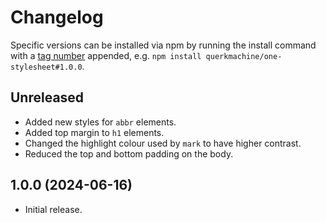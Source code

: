 # Changelog

Specific versions can be installed via npm by running the install command with a [tag number](https://github.com/querkmachine/one-stylesheet/tags) appended, e.g. `npm install querkmachine/one-stylesheet#1.0.0`.

## Unreleased

- Added new styles for `abbr` elements.
- Added top margin to `h1` elements.
- Changed the highlight colour used by `mark` to have higher contrast.
- Reduced the top and bottom padding on the body.

## 1.0.0 (2024-06-16)

- Initial release.
